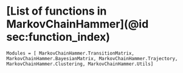 # [List of functions in MarkovChainHammer](@id sec:function_index)

```@autodocs
Modules = [ MarkovChainHammer.TransitionMatrix, MarkovChainHammer.BayesianMatrix, MarkovChainHammer.Trajectory, MarkovChainHammer.Clustering, MarkovChainHammer.Utils]
```